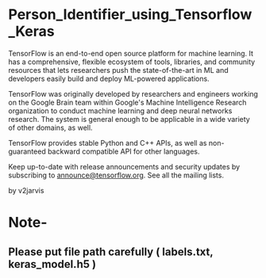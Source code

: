 # Person_Identifier_using_Tensorflow_Keras
TensorFlow is an end-to-end open source platform for machine learning. It has a comprehensive, flexible ecosystem of tools, libraries, and community resources that lets researchers push the state-of-the-art in ML and developers easily build and deploy ML-powered applications.

TensorFlow was originally developed by researchers and engineers working on the Google Brain team within Google's Machine Intelligence Research organization to conduct machine learning and deep neural networks research. The system is general enough to be applicable in a wide variety of other domains, as well.

TensorFlow provides stable Python and C++ APIs, as well as non-guaranteed backward compatible API for other languages.

Keep up-to-date with release announcements and security updates by subscribing to announce@tensorflow.org. See all the mailing lists.

by v2jarvis

# Note- 
   ## Please put file path carefully ( labels.txt, keras_model.h5 ) 
